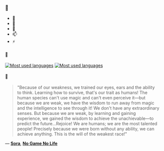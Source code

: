 ### 👋

- 🔭
- 🌱
- 💬
- 📫
- ⚡

#### 🧏

[![Most used languages](https://github-readme-stats-aynah.vercel.app/api/top-langs/?username=aynh&theme=solarized-dark&langs_count=6&layout=compact&hide_title=true)](https://github.com/anuraghazra/github-readme-stats#gh-dark-mode-only)
[![Most used languages](https://github-readme-stats-aynah.vercel.app/api/top-langs/?username=aynh&theme=solarized-light&langs_count=6&layout=compact&hide_title=true)](https://github.com/anuraghazra/github-readme-stats#gh-light-mode-only)

#### 💬

> "Because of our weakness, we trained our eyes, ears and the ability to think. Learning how to survive, that's our trait as humans! The human species can't use magic and can't even perceive it—but because we are weak, we have the wisdom to run away from magic and the intelligence to see through it! We don't have any extraordinary senses. But because we are weak, by learning and gaining experience, we gained the wisdom to achieve the unachievable—to predict the future...Rejoice! We are humans; we are the most talented people! Precisely because we were born without any ability, we can achieve anything. This is the will of the weakest race!"

&mdash; [**Sora**](https://myanimelist.net/character.php?q=Sora&cat=character), [**No Game No Life**](https://myanimelist.net/search/all?q=No%20Game%20No%20Life&cat=all)

